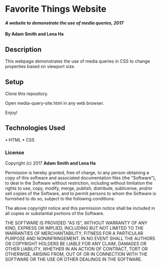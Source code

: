 # Favorite Things Website

#### _A website to demonstrate the use of media queries, 2017_

#### By **Adam Smith and Lena Ha**

## Description

This webpage demonstrates the use of media queries in CSS to change properties based on viewport size.

## Setup

Clone this repository.

Open media-query-site.html in any web browser.

Enjoy!

## Technologies Used

• HTML
• CSS

### License

Copyright (c) 2017 **Adam Smith and Lena Ha**

Permission is hereby granted, free of charge, to any person obtaining a copy
of this software and associated documentation files (the "Software"), to deal
in the Software without restriction, including without limitation the rights
to use, copy, modify, merge, publish, distribute, sublicense, and/or sell
copies of the Software, and to permit persons to whom the Software is
furnished to do so, subject to the following conditions:

The above copyright notice and this permission notice shall be included in all
copies or substantial portions of the Software.

THE SOFTWARE IS PROVIDED "AS IS", WITHOUT WARRANTY OF ANY KIND, EXPRESS OR
IMPLIED, INCLUDING BUT NOT LIMITED TO THE WARRANTIES OF MERCHANTABILITY,
FITNESS FOR A PARTICULAR PURPOSE AND NONINFRINGEMENT. IN NO EVENT SHALL THE
AUTHORS OR COPYRIGHT HOLDERS BE LIABLE FOR ANY CLAIM, DAMAGES OR OTHER
LIABILITY, WHETHER IN AN ACTION OF CONTRACT, TORT OR OTHERWISE, ARISING FROM,
OUT OF OR IN CONNECTION WITH THE SOFTWARE OR THE USE OR OTHER DEALINGS IN THE
SOFTWARE.
